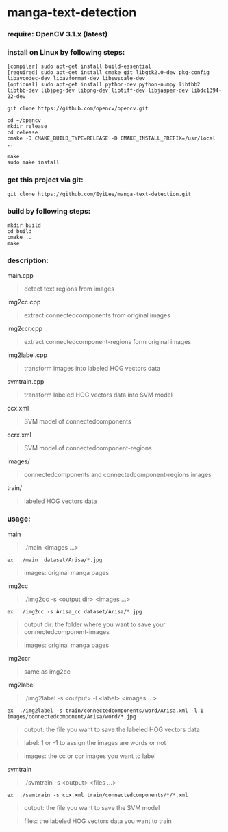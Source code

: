 # manga-text-detection
### require: OpenCV 3.1.x (latest)

### install on Linux by following steps:

	[compiler] sudo apt-get install build-essential
	[required] sudo apt-get install cmake git libgtk2.0-dev pkg-config libavcodec-dev libavformat-dev libswscale-dev
	[optional] sudo apt-get install python-dev python-numpy libtbb2 libtbb-dev libjpeg-dev libpng-dev libtiff-dev libjasper-dev libdc1394-22-dev

	git clone https://github.com/opencv/opencv.git

	cd ~/opencv
	mkdir release
	cd release
	cmake -D CMAKE_BUILD_TYPE=RELEASE -D CMAKE_INSTALL_PREFIX=/usr/local ..

	make
	sudo make install

### get this project via git:

	git clone https://github.com/EyiLee/manga-text-detection.git

### build by following steps:

	mkdir build
	cd build
	cmake ..
	make

### description:
main.cpp
>	detect text regions from images

img2cc.cpp
>	extract connectedcomponents from original images

img2ccr.cpp
>	extract connectedcomponent-regions form original images

img2label.cpp
>	transform images into labeled HOG vectors data

svmtrain.cpp
>	transform labeled HOG vectors data into SVM model

ccx.xml
>	SVM model of connectedcomponents

ccrx.xml
>	SVM model of connectedcomponent-regions

images/
>	connectedcomponents and connectedcomponent-regions images

train/
>	labeled HOG vectors data

### usage:
main
>	./main \<images ...\>

	ex	./main  dataset/Arisa/*.jpg

>images: original manga pages

img2cc
>	./img2cc -s \<output dir\> \<images ...\>

	ex	./img2cc -s Arisa_cc dataset/Arisa/*.jpg

>output dir: the folder where you want to save your connectedcomponent-images

>images: original manga pages

img2ccr
>	same as img2cc

img2label
>	./img2label -s \<output\> -l \<label\> \<images ...\>

	ex	./img2label -s train/connectedcomponents/word/Arisa.xml -l 1 images/connectedcomponent/Arisa/word/*.jpg

>output: the file you want to save the labeled HOG vectors data

>label: 1 or -1 to assign the images are words or not

>images: the cc or ccr images you want to label

svmtrain
>	./svmtrain -s \<output\> \<files ...\>

	ex	./svmtrain -s ccx.xml train/connectedcomponents/*/*.xml

>output: the file you want to save the SVM model

>files: the labeled HOG vectors data you want to train

